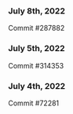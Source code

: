 ### July 8th, 2022

Commit #287882

### July 5th, 2022

Commit #314353


### July 4th, 2022

Commit #72281
